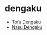 # dengaku

 * [Tofu Dengaku](index/t/tofu-dengaku-357333.json)
 * [Nasu Dengaku](index/n/nasu-dengaku.json)
